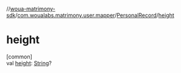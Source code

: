 //[woua-matrimony-sdk](../../../index.md)/[com.woualabs.matrimony.user.mapper](../index.md)/[PersonalRecord](index.md)/[height](height.md)

# height

[common]\
val [height](height.md): [String](https://kotlinlang.org/api/latest/jvm/stdlib/kotlin/-string/index.html)?
